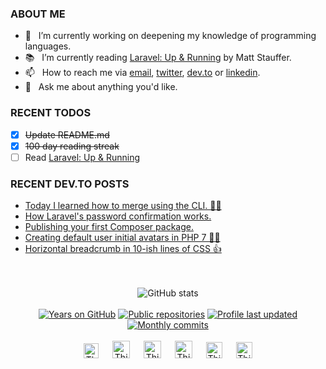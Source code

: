 ### ABOUT ME

- 🔭&nbsp;&nbsp; I’m currently working on deepening my knowledge of programming languages.
- 📚&nbsp;&nbsp; I’m currently reading [Laravel: Up & Running] by Matt Stauffer.
- 📫&nbsp;&nbsp; How to reach me via [email], [twitter], [dev.to] or [linkedin].
- 💬&nbsp;&nbsp; Ask me about anything you'd like.

### RECENT TODOS
- [x] ~~Update README.md~~
- [x] ~~100 day reading streak~~
- [ ] Read [Laravel: Up & Running]

### RECENT DEV.TO POSTS
<!-- BLOG-POST-LIST:START -->
- [Today I learned how to  merge using the CLI. 🧙‍♂️](https://dev.to/thinkverse/today-i-learned-how-to-merge-using-the-cli-1l8b)
- [How Laravel's password confirmation works.](https://dev.to/thinkverse/how-laravel-s-password-confirmation-works-2kco)
- [Publishing your first Composer package.](https://dev.to/thinkverse/publishing-your-first-composer-package-4gf)
- [Creating default user initial avatars in PHP 7 🤘😎](https://dev.to/thinkverse/creating-default-user-initial-avatars-in-php-7-1gf1)
- [Horizontal breadcrumb in 10-ish lines of CSS 👍](https://dev.to/thinkverse/horizontal-breadcrumb-in-10-ish-lines-of-css-27o5)
<!-- BLOG-POST-LIST:END -->

<p align="center">
<br><br>
<img src="https://github-readme-stats.vercel.app/api?username=thinkverse&title_color=40c463&text_color=24292e&show_icons=true&icon_color=6a737d&hide_title=true" alt="GitHub stats" />
<br><br>
<a href="https://badges.pufler.dev">
<img src="https://badges.pufler.dev/years/thinkverse?logo=github" alt="Years on GitHub"/></a>
<a href="https://badges.pufler.dev">
<img src="https://badges.pufler.dev/repos/thinkverse?logo=github" alt="Public repositories" /></a>
<a href="https://shields.io">
<img src="https://img.shields.io/github/last-commit/thinkverse/thinkverse?label=Profile%20Updated&logo=github" alt="Profile last updated"/></a>
<a href="https://badges.pufler.dev">
<img src="https://badges.pufler.dev/commits/monthly/thinkverse?label=Monthly%20Commits&logo=github" alt="Monthly commits" /></a> 
<br><br>
<a href="https://dev.to/thinkverse">
<img src="https://d2fltix0v2e0sb.cloudfront.net/dev-badge.svg" alt="Thinkverse dev to profile" width="24px"/></a>
&emsp;
<a href= "https://instagram.com/thinkverse">
<img src="https://img.icons8.com/ios-glyphs/256/000000/instagram-new.svg" alt="Thinkverse instagram profile" width="28px"/></a>
&emsp;
<a href="https://www.paypal.com/paypalme/thinkverse">
<img src="https://img.icons8.com/ios-glyphs/256/000000/paypal.png" alt="Thinkverse pay pal me profile" width="28px"/></a> 
&emsp;
<a href="https://thinkverse.dev">
<img src="https://img.icons8.com/material/256/000000/globe--v1.png" alt="Thinkverse personal website" width="28px"/></a>
&emsp;
<a href="https://linkedin.com/in/thinkverse">
<img src="https://img.icons8.com/ios-filled/256/000000/linkedin.svg" alt="Thinkverse linked in profile" width="26px"/></a>
&emsp;
<a href="https://twitter.com/thinkverse">
<img src="https://img.icons8.com/ios-filled/256/000000/twitter.svg" alt="Thinkverse twitter profile" width="26px"/></a>
</p>

[laravel: up & running]: https://www.oreilly.com/library/view/laravel-up/9781492041207/
[recipe challenge]: https://github.com/thinkverse/recipe-challenge

[email]: mailto:work@hallberg.kim
[twitter]: https://twitter.com/thinkverse
[dev.to]: https://dev.to/thinkverse
[linkedin]: https://www.linkedin.com/in/thinkverse/
